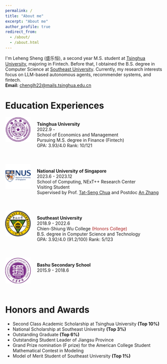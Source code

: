 ```yaml
---
permalink: /
title: "About me"
excerpt: "About me"
author_profile: true
redirect_from: 
  - /about/
  - /about.html
---
```


I'm Leheng Sheng (盛乐恒), a second year M.S. student at <a href="https://www.tsinghua.edu.cn/en/">Tsinghua University</a>, majoring in Fintech. Before that, I obtained the B.S. degree in Computer Science at <a href="https://www.seu.edu.cn/english/main.htm">Southeast University</a>. Currently, my research interests focus on LLM-based autonomous agents, recommender systems, and fintech.  
**Email:** chenglh22@mails.tsinghua.edu.cn


# Education Experiences

<div style="display: flex; flex-direction: column; margin-bottom: 50px;">

  <!-- 第一组图片和段落 -->
  <div style="display: flex; align-items: flex-start;">
    <!-- 图片部分（1/3） -->
    <div style="flex: 1;">
      <img src="images/about/qinghua.png" style="width: 100%; height: auto;">
    </div>
    <!-- 文字部分（2/3） -->
    <div style="flex: 5; padding-left: 20px;">
      <p style="margin-bottom: 50px;"><strong>Tsinghua University</strong><br>
      2022.9 - <br>
      School of Economics and Management<br>
      Pursuing M.S. degree in Finance (Fintech)<br>
      GPA: 3.93/4.0 Rank: 10/121<br>
      </p>
    </div>
  </div>
  <!-- 第二组图片和段落 -->
  <div style="display: flex; align-items: flex-start;">
    <!-- 图片部分（1/3） -->
    <div style="flex: 1;">
      <img src="images/about/nus.png" style="width: 100%; height: auto;">
    </div>
    <!-- 文字部分（2/3） -->
    <div style="flex: 5; padding-left: 20px;">
      <p style="margin-bottom: 50px;"><strong>National University of Singapore</strong><br>
      2023.6 - 2023.12<br>
      School of Computing, NExT++ Research Center<br>
      Visiting Student<br>
      Supervised by Prof. <a href="https://www.chuatatseng.com/">Tat-Seng Chua</a> and Postdoc <a href="https://anzhang314.github.io/">An Zhang</a> <br>
      </p>
    </div>
  </div>
  <!-- 第三组图片和段落 -->
  <div style="display: flex; align-items: flex-start;">
    <!-- 图片部分（1/3） -->
    <div style="flex: 1;">
      <img src="images/about/dongnan.png" style="width: 100%; height: auto;">
    </div>
    <!-- 文字部分（2/3） -->
    <div style="flex: 5; padding-left: 20px;">
      <p style="margin-bottom: 50px;"><strong>Southeast University</strong><br>
      2018.9 - 2022.6<br>
      Chien-Shiung Wu College <span style="color: #AC1F1F;">(Honors College)</span><br>
      B.S. degree in Computer Science and Technology<br>
      GPA: 3.92/4.0 (91.2/100) Rank: 5/123<br>
    </p>
    </div>
  </div>
  <!-- 第四组图片和段落 -->
  <div style="display: flex; align-items: flex-start;">
    <!-- 图片部分（1/3） -->
    <div style="flex: 1;">
      <img src="images/about/bashu.png" style="width: 100%; height: auto;">
    </div>
    <!-- 文字部分（2/3） -->
    <div style="flex: 5; padding-left: 20px;">
      <p style="margin-bottom: 50px;"><strong>Bashu Secondary School</strong><br>
      2015.9 - 2018.6<br>
    </p>
    </div>
  </div>

</div>



# Honors and Awards
- Second Class Academic Scholarship at Tsinghua University <strong>(Top 10%)</strong>
-	National Scholarship at Southeast University <strong>(Top 3%)</strong>
- Outstanding Graduate <strong>(Top 6%)</strong>
- Outstanding Student Leader of Jiangsu Province
-	Grand Prize nomination (F prize) for the American College Student Mathematical Contest in Modeling
- Model of Merit Student of Southeast University <strong>(Top 1%)</strong>

<!-- {% include base_path %} -->